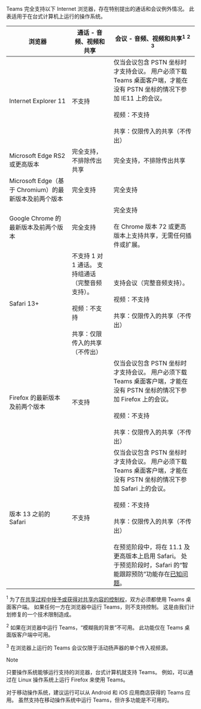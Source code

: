 Teams 完全支持以下 Internet 浏览器，存在特别提出的通话和会议例外情况。 此表适用于在台式计算机上运行的操作系统。 


|浏览器  |通话 - 音频、视频和共享  |会议 - 音频、视频和共享<sup>1</sup> <sup>2</sup> <sup>3</sup>  |
|---------|---------|---------|
|Internet Explorer 11     |不支持         |仅当会议包含 PSTN 坐标时才支持会议。 用户必须下载 Teams 桌面客户端，才能在没有 PSTN 坐标的情况下参加 IE11 上的会议。<br><br>视频：不支持<br><br>共享：仅限传入的共享（不传出）     |
|Microsoft Edge RS2 或更高版本     |完全支持，不排除传出共享         |完全支持，不排除传出共享         |
|Microsoft Edge（基于 Chromium）的最新版本及前两个版本     | 完全支持    |完全支持         |
|Google Chrome 的最新版本及前两个版本       |完全支持 |完全支持 <br> <br>在 Chrome 版本 72 或更高版本上支持共享，无需任何插件或扩展。       |
|Safari 13+     |不支持 1 对 1 通话。 支持组通话（完整音频支持）。<br><br>视频：不支持<br><br>共享：仅限传入的共享（不传出）         |支持会议（完整音频支持）。<br><br>视频：不支持<br><br>共享：仅限传入的共享（不传出）     |
|Firefox 的最新版本及前两个版本     |不支持         |仅当会议包含 PSTN 坐标时才支持会议。 用户必须下载 Teams 桌面客户端，才能在没有 PSTN 坐标的情况下参加 Firefox 上的会议。<br><br>视频：不支持<br><br>共享：仅限传入的共享（不传出）     |
|版本 13 之前的 Safari     | 不支持        |仅当会议包含 PSTN 坐标时才支持会议。 用户必须下载 Teams 桌面客户端，才能在没有 PSTN 坐标的情况下参加 Safari 上的会议。<br><br>视频：不支持<br><br>共享：仅限传入的共享（不传出）<br><br>在预览阶段中，将在 11.1 及更高版本上启用 Safari。 处于预览阶段时，Safari 的“智能跟踪预防”功能存在[已知问题](https://support.office.com/article/safari-browser-support-1aac0a7c-35a8-42c1-a7df-f674afe234df)。      |

<sup>1</sup> 为了[在共享过程中授予或获得对共享内容的控制权](../meeting-policies-in-teams.md#allow-a-participant-to-give-or-request-control)，双方必须都使用 Teams 桌面客户端。 如果任何一方在浏览器中运行 Teams，则不支持控制。 这是由我们计划修复的一个技术限制造成。

<sup>2</sup> 如果在浏览器中运行 Teams，“模糊我的背景”不可用。 此功能仅在 Teams 桌面版客户端中可用。

<sup>3</sup> 在浏览器上运行的 Teams 会议仅限于活动扬声器的单个传入视频源。

> [!NOTE]
> 只要操作系统能够运行支持的浏览器，台式计算机就支持 Teams。 例如，可以通过在 Linux 操作系统上运行 Firefox 来使用 Teams。
>
> 对于移动操作系统，建议运行可以从 Android 和 iOS 应用商店获得的 Teams 应用。 虽然支持在移动操作系统中运行 Teams，但许多功能是不可用的。
